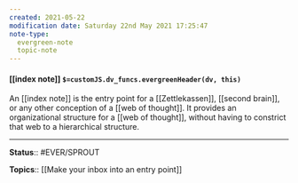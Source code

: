 ```yaml
---
created: 2021-05-22
modification date: Saturday 22nd May 2021 17:25:47
note-type: 
  evergreen-note
  topic-note
---
```


#### [[index note]] `$=customJS.dv_funcs.evergreenHeader(dv, this)`

An [[index note]] is the entry point for a [[Zettlekassen]], [[second brain]], or any other conception of a [[web of thought]]. It provides an organizational structure for a [[web of thought]], without having to constrict that web to a hierarchical structure.


---

**Status**:: #EVER/SPROUT 

**Topics**::  [[Make your inbox into an entry point]]
	
